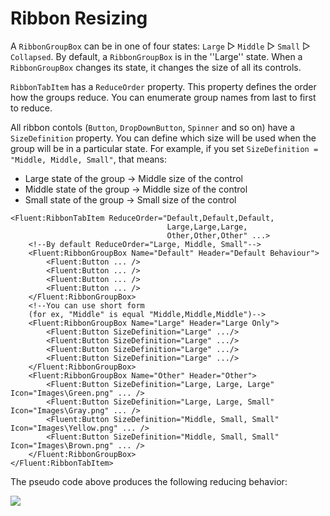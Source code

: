 # Ribbon Resizing

A `RibbonGroupBox` can be in one of four states: `Large` ▻ `Middle` ▻ `Small` ▻ `Collapsed`.
By default, a `RibbonGroupBox` is in the ''Large'' state.
When a `RibbonGroupBox` changes its state, it changes the size of all its controls.

`RibbonTabItem` has a `ReduceOrder` property.
This property defines the order how the groups reduce.
You can enumerate group names from last to first to reduce.

All ribbon contols (`Button`, `DropDownButton`, `Spinner` and so on) have a `SizeDefinition` property.
You can define which size will be used when the group will be in a particular state.
For example, if you set `SizeDefinition = "Middle, Middle, Small"`, that means:

* Large state of the group -> Middle size of the control
* Middle state of the group -> Middle size of the control
* Small state of the group -> Small size of the control

```xaml
<Fluent:RibbonTabItem ReduceOrder="Default,Default,Default,
                                   Large,Large,Large,
                                   Other,Other,Other" ...>
    <!--By default ReduceOrder="Large, Middle, Small"-->
    <Fluent:RibbonGroupBox Name="Default" Header="Default Behaviour">
        <Fluent:Button ... />
        <Fluent:Button ... />
        <Fluent:Button ... />
        <Fluent:Button ... />
    </Fluent:RibbonGroupBox>
    <!--You can use short form
    (for ex, "Middle" is equal "Middle,Middle,Middle")-->
    <Fluent:RibbonGroupBox Name="Large" Header="Large Only">
        <Fluent:Button SizeDefinition="Large" .../>
        <Fluent:Button SizeDefinition="Large" .../>
        <Fluent:Button SizeDefinition="Large" .../>
        <Fluent:Button SizeDefinition="Large" .../>
    </Fluent:RibbonGroupBox>
    <Fluent:RibbonGroupBox Name="Other" Header="Other">
        <Fluent:Button SizeDefinition="Large, Large, Large" Icon="Images\Green.png" ... />
        <Fluent:Button SizeDefinition="Large, Large, Small" Icon="Images\Gray.png" ... />
        <Fluent:Button SizeDefinition="Middle, Small, Small" Icon="Images\Yellow.png" ... />
        <Fluent:Button SizeDefinition="Middle, Small, Small" Icon="Images\Brown.png" ... />
    </Fluent:RibbonGroupBox>
</Fluent:RibbonTabItem>
```

The pseudo code above produces the following reducing behavior:

![](https://github.com/fluentribbon/Fluent.Ribbon/blob/master/Images/Screenshots/Resizing.png)